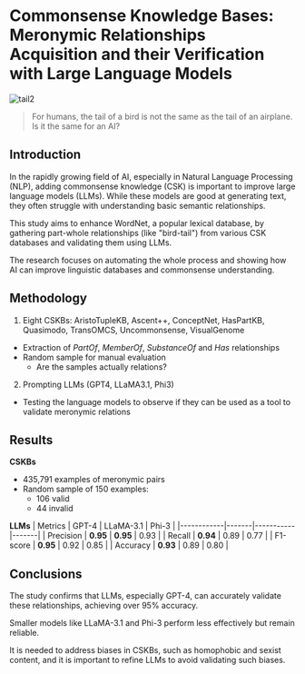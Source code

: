 # Commonsense Knowledge Bases: Meronymic Relationships Acquisition and their Verification with Large Language Models
![tail2](https://github.com/user-attachments/assets/225614dc-c890-476b-b932-7896e00dc809)

> For humans, the tail of a bird is not the same as the tail of an airplane. Is it the same for an AI?

## Introduction
In the rapidly growing field of AI, especially in Natural Language Processing (NLP), adding commonsense knowledge (CSK) is important to improve large language models (LLMs). While these models are good at generating text, they often struggle with understanding basic semantic relationships. 

This study aims to enhance WordNet, a popular lexical database, by gathering part-whole relationships (like "bird-tail") from various CSK databases and validating them using LLMs. 

The research focuses on automating the whole process and showing how AI can improve linguistic databases and commonsense understanding.

## Methodology
1. Eight CSKBs: AristoTupleKB, Ascent++, ConceptNet, HasPartKB, Quasimodo, TransOMCS, Uncommonsense, VisualGenome
  - Extraction of *PartOf*, *MemberOf*, *SubstanceOf* and *Has* relationships
  - Random sample for manual evaluation
      - Are the samples actually relations?
2. Prompting LLMs (GPT4, LLaMA3.1, Phi3)
  - Testing the language models to observe if they can be used as a tool to validate meronymic relations

## Results
**CSKBs**

- 435,791 examples of meronymic pairs
- Random sample of 150 examples: 
    - 106 valid
    - 44 invalid

**LLMs**
| Metrics    | GPT-4 | LLaMA-3.1 | Phi-3 |
|------------|-------|-----------|-------|
| Precision  | **0.95**  | **0.95**      | 0.93  |
| Recall     | **0.94**  | 0.89      | 0.77  |
| F1-score   | **0.95**  | 0.92      | 0.85  |
| Accuracy   | **0.93**  | 0.89      | 0.80  |

## Conclusions
The study confirms that LLMs, especially GPT-4, can accurately validate these relationships, achieving over 95% accuracy. 

Smaller models like LLaMA-3.1 and Phi-3 perform less effectively but remain reliable. 

It is needed to address biases in CSKBs, such as homophobic and sexist content, and it is important to refine LLMs to avoid validating such biases.
